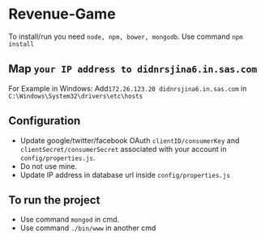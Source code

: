 # Revenue-Game

To install/run you need `node, npm, bower, mongodb`. Use command `npm install`

## Map `your IP address to didnrsjina6.in.sas.com`

For Example in Windows: Add`172.26.123.20 didnrsjina6.in.sas.com` in `C:\Windows\System32\drivers\etc\hosts`

## Configuration

- Update google/twitter/facebook OAuth `clientID/consumerKey` and `clientSecret/consumerSecret` associated with your account in `config/properties.js`.
- Do not use mine.
- Update IP address in database url inside `config/properties.js`

## To run the project

- Use command `mongod` in cmd.
- Use command `./bin/www` in another cmd
